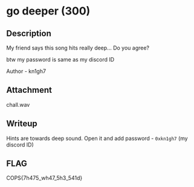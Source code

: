 # go deeper (300)

## Description
My friend says this song hits really deep... Do you agree?

btw my password is same as my discord ID

Author - kn1gh7

## Attachment
chall.wav

## Writeup
Hints are towards deep sound. Open it and add password - `0xkn1gh7` (my discord ID)

## FLAG
COPS{7h475_wh47_5h3_541d}
